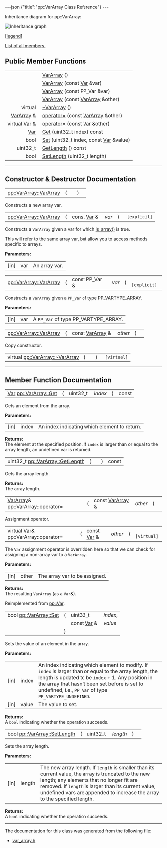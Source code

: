 ---json {"title":"pp::VarArray Class Reference"} ---

Inheritance diagram for pp::VarArray:

![Inheritance graph](/docs/native-client/pepper_dev/cpp/classpp_1_1_var_array__inherit__graph.png)

<span class="legend">\[[legend](/docs/native-client/pepper_dev/cpp/graph_legend/)\]</span>

[List of all members.](/docs/native-client/pepper_dev/cpp/classpp_1_1_var_array-members/)

Public Member Functions
-----------------------

<table><tbody><tr class="odd"><td style="text-align: right;"> </td><td><a href="/docs/native-client/pepper_dev/cpp/classpp_1_1_var_array#a780daccc2dc02eac8a52b3c6acf245ed" class="el">VarArray</a> ()</td></tr><tr class="even"><td style="text-align: right;"> </td><td><a href="/docs/native-client/pepper_dev/cpp/classpp_1_1_var_array#a3aabef79f9d8af79a4ef5dda73a09c05" class="el">VarArray</a> (const <a href="/docs/native-client/pepper_dev/cpp/classpp_1_1_var/" class="el">Var</a> &amp;var)</td></tr><tr class="odd"><td style="text-align: right;"> </td><td><a href="/docs/native-client/pepper_dev/cpp/classpp_1_1_var_array#abb66ecc726d9aca28bd4a430a391a5d3" class="el">VarArray</a> (const PP_Var &amp;var)</td></tr><tr class="even"><td style="text-align: right;"> </td><td><a href="/docs/native-client/pepper_dev/cpp/classpp_1_1_var_array#a839cc2aa7b5a4698f3a11214f76e56c0" class="el">VarArray</a> (const <a href="/docs/native-client/pepper_dev/cpp/classpp_1_1_var_array/" class="el">VarArray</a> &amp;other)</td></tr><tr class="odd"><td style="text-align: right;">virtual </td><td><a href="/docs/native-client/pepper_dev/cpp/classpp_1_1_var_array#a667aca2cad8fd48469dab1228f479284" class="el">~VarArray</a> ()</td></tr><tr class="even"><td style="text-align: right;"><a href="/docs/native-client/pepper_dev/cpp/classpp_1_1_var_array/" class="el">VarArray</a> &amp; </td><td><a href="/docs/native-client/pepper_dev/cpp/classpp_1_1_var_array#a5acb01cba7823e5b4096a3d1c1cf31be" class="el">operator=</a> (const <a href="/docs/native-client/pepper_dev/cpp/classpp_1_1_var_array/" class="el">VarArray</a> &amp;other)</td></tr><tr class="odd"><td style="text-align: right;">virtual <a href="/docs/native-client/pepper_dev/cpp/classpp_1_1_var/" class="el">Var</a> &amp; </td><td><a href="/docs/native-client/pepper_dev/cpp/classpp_1_1_var_array#aeb98c95929dd46d1f64eba13db724154" class="el">operator=</a> (const <a href="/docs/native-client/pepper_dev/cpp/classpp_1_1_var/" class="el">Var</a> &amp;other)</td></tr><tr class="even"><td style="text-align: right;"><a href="/docs/native-client/pepper_dev/cpp/classpp_1_1_var/" class="el">Var</a> </td><td><a href="/docs/native-client/pepper_dev/cpp/classpp_1_1_var_array#a61f3bd9357da964824bc3dfbc7715b12" class="el">Get</a> (uint32_t index) const</td></tr><tr class="odd"><td style="text-align: right;">bool </td><td><a href="/docs/native-client/pepper_dev/cpp/classpp_1_1_var_array#a6769d254d64ca6f0e5a5321ad9158d89" class="el">Set</a> (uint32_t index, const <a href="/docs/native-client/pepper_dev/cpp/classpp_1_1_var/" class="el">Var</a> &amp;value)</td></tr><tr class="even"><td style="text-align: right;">uint32_t </td><td><a href="/docs/native-client/pepper_dev/cpp/classpp_1_1_var_array#afaa8006ed2c7fa4fb99a6d9d96b91f5a" class="el">GetLength</a> () const</td></tr><tr class="odd"><td style="text-align: right;">bool </td><td><a href="/docs/native-client/pepper_dev/cpp/classpp_1_1_var_array#a6d37da10169a4e9f66152d74231694b9" class="el">SetLength</a> (uint32_t length)</td></tr></tbody></table>

------------------------------------------------------------------------

Constructor & Destructor Documentation
--------------------------------------

<span id="a780daccc2dc02eac8a52b3c6acf245ed" class="anchor" style="margin: 0;"></span>

<table><tbody><tr class="odd"><td><a href="/docs/native-client/pepper_dev/cpp/classpp_1_1_var_array#a780daccc2dc02eac8a52b3c6acf245ed" class="el">pp::VarArray::VarArray</a></td><td>(</td><td></td><td>)</td><td></td></tr></tbody></table>

Constructs a new array var.

<span id="a3aabef79f9d8af79a4ef5dda73a09c05" class="anchor" style="margin: 0;"></span>

<table><tbody><tr class="odd"><td><a href="/docs/native-client/pepper_dev/cpp/classpp_1_1_var_array#a780daccc2dc02eac8a52b3c6acf245ed" class="el">pp::VarArray::VarArray</a></td><td>(</td><td>const <a href="/docs/native-client/pepper_dev/cpp/classpp_1_1_var/" class="el">Var</a> &amp; </td><td><em>var</em></td><td>)</td><td><code> [explicit]</code></td></tr></tbody></table>

Constructs a `VarArray` given a var for which <a href="/docs/native-client/pepper_dev/cpp/classpp_1_1_var#a7a28894a77f9d69d1a4b0272bf80d657" class="el" title="This function determines if this Var is an array.">is_array()</a> is true.

This will refer to the same array var, but allow you to access methods specific to arrays.

**Parameters:**  
<table><tbody><tr class="odd"><td>[in]</td><td>var</td><td>An array var.</td></tr></tbody></table>

<span id="abb66ecc726d9aca28bd4a430a391a5d3" class="anchor" style="margin: 0;"></span>

<table><tbody><tr class="odd"><td><a href="/docs/native-client/pepper_dev/cpp/classpp_1_1_var_array#a780daccc2dc02eac8a52b3c6acf245ed" class="el">pp::VarArray::VarArray</a></td><td>(</td><td>const PP_Var &amp; </td><td><em>var</em></td><td>)</td><td><code> [explicit]</code></td></tr></tbody></table>

Constructs a `VarArray` given a `PP_Var` of type PP\_VARTYPE\_ARRAY.

**Parameters:**  
<table><tbody><tr class="odd"><td>[in]</td><td>var</td><td>A <code>PP_Var</code> of type PP_VARTYPE_ARRAY.</td></tr></tbody></table>

<span id="a839cc2aa7b5a4698f3a11214f76e56c0" class="anchor" style="margin: 0;"></span>

<table><tbody><tr class="odd"><td><a href="/docs/native-client/pepper_dev/cpp/classpp_1_1_var_array#a780daccc2dc02eac8a52b3c6acf245ed" class="el">pp::VarArray::VarArray</a></td><td>(</td><td>const <a href="/docs/native-client/pepper_dev/cpp/classpp_1_1_var_array/" class="el">VarArray</a> &amp; </td><td><em>other</em></td><td>)</td><td></td></tr></tbody></table>

Copy constructor.

<span id="a667aca2cad8fd48469dab1228f479284" class="anchor" style="margin: 0;"></span>

<table><tbody><tr class="odd"><td>virtual <a href="/docs/native-client/pepper_dev/cpp/classpp_1_1_var_array#a667aca2cad8fd48469dab1228f479284" class="el">pp::VarArray::~VarArray</a></td><td>(</td><td></td><td>)</td><td><code> [virtual]</code></td></tr></tbody></table>

------------------------------------------------------------------------

Member Function Documentation
-----------------------------

<span id="a61f3bd9357da964824bc3dfbc7715b12" class="anchor" style="margin: 0;"></span>

<table><tbody><tr class="odd"><td><a href="/docs/native-client/pepper_dev/cpp/classpp_1_1_var/" class="el">Var</a> <a href="/docs/native-client/pepper_dev/cpp/classpp_1_1_var_array#a61f3bd9357da964824bc3dfbc7715b12" class="el">pp::VarArray::Get</a></td><td>(</td><td>uint32_t </td><td><em>index</em></td><td>)</td><td>const</td></tr></tbody></table>

Gets an element from the array.

**Parameters:**  
<table><tbody><tr class="odd"><td>[in]</td><td>index</td><td>An index indicating which element to return.</td></tr></tbody></table>

<!-- -->

**Returns:**  
The element at the specified position. If `index` is larger than or equal to the array length, an undefined var is returned.

<span id="afaa8006ed2c7fa4fb99a6d9d96b91f5a" class="anchor" style="margin: 0;"></span>

<table><tbody><tr class="odd"><td>uint32_t <a href="/docs/native-client/pepper_dev/cpp/classpp_1_1_var_array#afaa8006ed2c7fa4fb99a6d9d96b91f5a" class="el">pp::VarArray::GetLength</a></td><td>(</td><td></td><td>)</td><td>const</td></tr></tbody></table>

Gets the array length.

**Returns:**  
The array length.

<span id="a5acb01cba7823e5b4096a3d1c1cf31be" class="anchor" style="margin: 0;"></span>

<table><tbody><tr class="odd"><td><a href="/docs/native-client/pepper_dev/cpp/classpp_1_1_var_array/" class="el">VarArray</a>&amp; pp::VarArray::operator=</td><td>(</td><td>const <a href="/docs/native-client/pepper_dev/cpp/classpp_1_1_var_array/" class="el">VarArray</a> &amp; </td><td><em>other</em></td><td>)</td><td></td></tr></tbody></table>

Assignment operator.

<span id="aeb98c95929dd46d1f64eba13db724154" class="anchor" style="margin: 0;"></span>

<table><tbody><tr class="odd"><td>virtual <a href="/docs/native-client/pepper_dev/cpp/classpp_1_1_var/" class="el">Var</a>&amp; pp::VarArray::operator=</td><td>(</td><td>const <a href="/docs/native-client/pepper_dev/cpp/classpp_1_1_var/" class="el">Var</a> &amp; </td><td><em>other</em></td><td>)</td><td><code> [virtual]</code></td></tr></tbody></table>

The `Var` assignment operator is overridden here so that we can check for assigning a non-array var to a `VarArray`.

**Parameters:**  
<table><tbody><tr class="odd"><td>[in]</td><td>other</td><td>The array var to be assigned.</td></tr></tbody></table>

<!-- -->

**Returns:**  
The resulting `VarArray` (as a `Var`&).

Reimplemented from <a href="/docs/native-client/pepper_dev/cpp/classpp_1_1_var#a65601024610f1625c9945acb8725d7c4" class="el">pp::Var</a>.

<span id="a6769d254d64ca6f0e5a5321ad9158d89" class="anchor" style="margin: 0;"></span>

<table><tbody><tr class="odd"><td>bool <a href="/docs/native-client/pepper_dev/cpp/classpp_1_1_var_array#a6769d254d64ca6f0e5a5321ad9158d89" class="el">pp::VarArray::Set</a></td><td>(</td><td>uint32_t </td><td><em>index</em>,</td></tr><tr class="even"><td></td><td></td><td>const <a href="/docs/native-client/pepper_dev/cpp/classpp_1_1_var/" class="el">Var</a> &amp; </td><td><em>value</em> </td></tr><tr class="odd"><td></td><td>)</td><td></td><td></td></tr></tbody></table>

Sets the value of an element in the array.

**Parameters:**  
<table><tbody><tr class="odd"><td>[in]</td><td>index</td><td>An index indicating which element to modify. If <code>index</code> is larger than or equal to the array length, the length is updated to be <code>index</code> + 1. Any position in the array that hasn't been set before is set to undefined, i.e., <code>PP_Var</code> of type <code>PP_VARTYPE_UNDEFINED</code>.</td></tr><tr class="even"><td>[in]</td><td>value</td><td>The value to set.</td></tr></tbody></table>

<!-- -->

**Returns:**  
A `bool` indicating whether the operation succeeds.

<span id="a6d37da10169a4e9f66152d74231694b9" class="anchor" style="margin: 0;"></span>

<table><tbody><tr class="odd"><td>bool <a href="/docs/native-client/pepper_dev/cpp/classpp_1_1_var_array#a6d37da10169a4e9f66152d74231694b9" class="el">pp::VarArray::SetLength</a></td><td>(</td><td>uint32_t </td><td><em>length</em></td><td>)</td><td></td></tr></tbody></table>

Sets the array length.

**Parameters:**  
<table><tbody><tr class="odd"><td>[in]</td><td>length</td><td>The new array length. If <code>length</code> is smaller than its current value, the array is truncated to the new length; any elements that no longer fit are removed. If <code>length</code> is larger than its current value, undefined vars are appended to increase the array to the specified length.</td></tr></tbody></table>

<!-- -->

**Returns:**  
A `bool` indicating whether the operation succeeds.

------------------------------------------------------------------------

The documentation for this class was generated from the following file:

-   <a href="/docs/native-client/pepper_dev/cpp/var__array_8h/" class="el">var_array.h</a>
